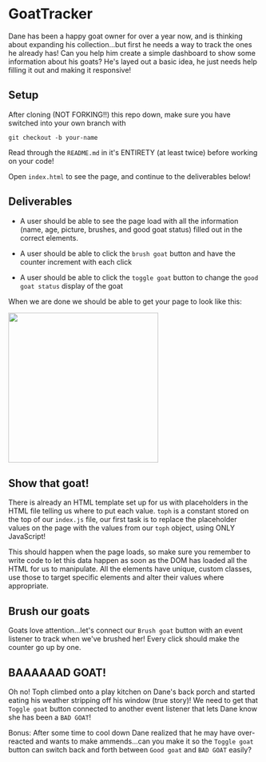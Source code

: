 # GoatTracker

Dane has been a happy goat owner for over a year now, and is thinking about expanding his collection...but first he needs a way to track the ones he already has! Can you help him create a simple dashboard to show some information about his goats? He's layed out a basic idea, he just needs help filling it out and making it responsive!

## Setup

After cloning (NOT FORKING!!) this repo down, make sure you have switched into your own branch with 
```
git checkout -b your-name
```

Read through the `README.md` in it's ENTIRETY (at least twice) before working on your code!

Open `index.html` to see the page, and continue to the deliverables below!

## Deliverables

- A user should be able to see the page load with all the information (name, age, picture, brushes, and good goat status) filled out in the correct elements.

- A user should be able to click the `brush goat` button and have the counter increment with each click

- A user should be able to click the `toggle goat` button to change the `good goat status` display of the goat

When we are done we should be able to get your page to look like this:

<img src="./DemoGif.gif" width="300px" />


## Show that goat!

There is already an HTML template set up for us with placeholders in the HTML file telling us where to put each value. `toph` is a constant stored on the top of our `index.js` file, our first task is to replace the placeholder values on the page with the values from our `toph` object, using ONLY JavaScript! 

This should happen when the page loads, so make sure you remember to write code to let this data happen as soon as the DOM has loaded all the HTML for us to manipulate. All the elements have unique, custom classes, use those to target specific elements and alter their values where appropriate.

## Brush our goats

Goats love attention...let's connect our `Brush goat` button with an event listener to track when we've brushed her! Every click should make the counter go up by one.

## BAAAAAAD GOAT!

Oh no! Toph climbed onto a play kitchen on Dane's back porch and started eating his weather stripping off his window (true story)! We need to get that `Toggle goat` button connected to another event listener that lets Dane know she has been a `BAD GOAT`!

Bonus: After some time to cool down Dane realized that he may have over-reacted and wants to make ammends...can you make it so the `Toggle goat` button can switch back and forth between `Good goat` and `BAD GOAT` easily?